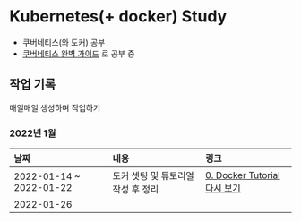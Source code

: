 # Kubernetes(+ docker) Study
- 쿠버네티스(와 도커) 공부
- [쿠버네티스 완벽 가이드] 로 공부 중

## 작업 기록
매일매일 생성하며 작업하기

### **2022년 1월**
|날짜|내용|링크|
|:---|:---|:---|
|2022-01-14 ~ 2022-01-22|도커 셋팅 및 튜토리얼 작성 후 정리|[0. Docker Tutorial 다시 보기](https://blog.rgbplace.com/category/%EC%8A%A4%ED%84%B0%EB%94%94/Docker%20%26%20Kubernetes)|
|2022-01-26|||

[쿠버네티스 완벽 가이드]: https://www.google.com/search?q=%EC%BF%A0%EB%B2%84%EB%84%A4%ED%8B%B0%EC%8A%A4+%EC%99%84%EB%B2%BD+%EA%B0%80%EC%9D%B4%EB%93%9C&oq=%EC%BF%A0%EB%B2%84%EB%84%A4%ED%8B%B0%EC%8A%A4+%EC%99%84%EB%B2%BD+%EA%B0%80%EC%9D%B4%EB%93%9C&aqs=chrome..69i57.4917j0j7&sourceid=chrome&ie=UTF-8
